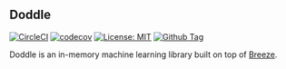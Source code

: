 ## Doddle
[![CircleCI](https://circleci.com/gh/inejc/doddle.svg?style=shield)](https://circleci.com/gh/inejc/doddle)
[![codecov](https://codecov.io/gh/inejc/doddle/branch/master/graph/badge.svg)](https://codecov.io/gh/inejc/doddle)
[![License: MIT](https://img.shields.io/badge/License-MIT-green.svg)](https://opensource.org/licenses/MIT)
[![Github Tag](https://img.shields.io/github/tag/inejc/doddle.svg?label=release)](https://github.com/inejc/doddle/releases)

Doddle is an in-memory machine learning library built on top of [Breeze](https://github.com/scalanlp/breeze).
